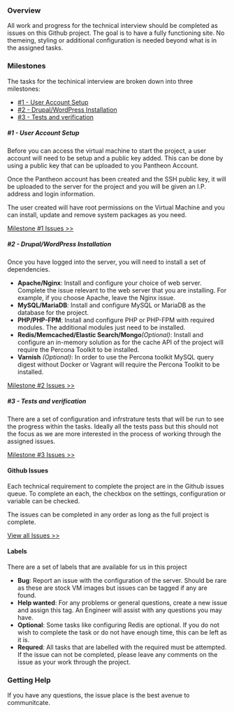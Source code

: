 ### Overview

All work and progress for the technical interview should be completed as issues on this Github project. The goal is to have a fully functioning site. No themeing, styling or additional configuration is needed beyond what is in the assigned tasks. 
 
### Milestones

The tasks for the techinical interview are broken down into three milestones: 

- [#1 - User Account Setup](/instructions.md#1---user-account-setup)
- [#2 - Drupal/WordPress Installation](/instructions.md#2---drupalwordpress-installation) 
- [#3 - Tests and verification](/instructions.md#3---tests-and-verification)

##### #1 - User Account Setup

Before you can access the virtual machine to start the project, a user account will need to be setup and a public key added. This can be done by using a public key that can be uploaded to you Pantheon Account.   

Once the Pantheon account has been created and the SSH public key, it will be uploaded to the server for the project and you will be given an I.P. address and login information.

The user created will have root permissions on the Virtual Machine and you can install, update and remove system packages as you need. 

[Milestone #1 Issues >>](https://github.com/timani/technical-interview/milestones/Objective%201%20-%20User%20Account%20Setup) 

##### #2 - Drupal/WordPress Installation

Once you have logged into the server, you will need to install a set of dependencies. 

- **Apache/Nginx**: Install and configure your choice of web server. Complete the issue relevant to the web server that you are installing. For example, if you choose Apache, leave the Nginx issue. 
- **MySQL/MariaDB**: Install and configure MySQL or MariaDB as the database for the project.
- **PHP/PHP-FPM**: Install and configure PHP or PHP-FPM with required modules. The additional modules just need to be installed.
- **Redis/Memcached/Elastic Search/Mongo**_(Optional)_: Install and configure an in-memory solution as for the cache API of the project
   will require the Percona Toolkit to be installed.
- **Varnish** _(Optional)_: In order to use the Percona toolkit MySQL query digest without Docker or Vagrant
   will require the Percona Toolkit to be installed.

[Milestone #2 Issues >>](https://github.com/timani/technical-interview/milestones/Objective%202%20-%20Drupal/WordPress%20Installation) 

##### #3 - Tests and verification

There are a set of configuration and infrstrature tests that will be run to see the progress within the tasks. Ideally all the tests pass but this should not the focus as we are more interested in the process of working through the assigned issues. 

[Milestone #3 Issues >>](https://github.com/timani/technical-interview/milestones/Objective%203%20-%20Tests%20and%20verification) 

#### Github Issues

Each technical requirement to complete the project are in the Github issues queue. To complete an each, the checkbox on the settings, configuration or variable can be checked. 

The issues can be completed in any order as long as the full project is complete.

[View all Issues >>](https://github.com/timani/technical-interview/issues) 

#### Labels

There are a set of labels that are available for us in this project 

- **Bug**: Report an issue with the configuration of the server. Should be rare as these are stock VM images but issues can be tagged if any are found. 
- **Help wanted**: For any problems or general questions, create a new issue and assign this tag. An Engineer will assist with any questions you may have.
- **Optional**: Some tasks like configuring Redis are optional. If you do not wish to complete the task or do not have enough time, this can be left as it is.  
- **Requred**: All tasks that are labelled with the required must be attempted. If the issue can not be completed, please leave any comments on the issue as your work through the project. 

### Getting Help

If you have any questions, the issue place is the best avenue to communitcate.

